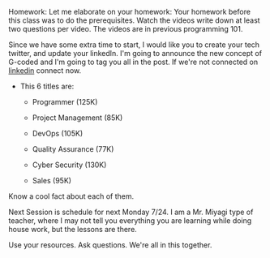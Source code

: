 Homework:
Let me elaborate on your homework:
Your homework before this class was to do the prerequisites.
Watch the videos write down at least two questions per video. The videos are in previous programming 101.

Since we have some extra time to start, I would like you to create your tech twitter, and update your linkedIn. I'm going to announce the new concept of G-coded and I'm going to tag you all in the post. If we're not connected on [linkedin](https://linkedin.com/in/bclincy) connect now.

- This 6 titles are:

  - Programmer (125K)

  - Project Management (85K)

  - DevOps (105K)

  - Quality Assurance (77K)

  - Cyber Security (130K)

  - Sales (95K)

Know a cool fact about each of them.

Next Session is schedule for next Monday 7/24. I am a Mr. Miyagi type of teacher, where I may not tell you everything you are learning while doing house work, but the lessons are there.

Use your resources. Ask questions. We're all in this together.

